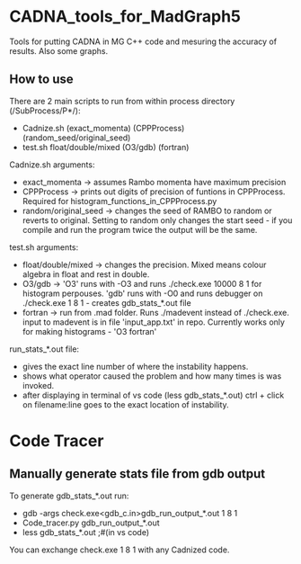 # CADNA_tools_for_MadGraph5
Tools for putting CADNA in MG C++ code and mesuring the accuracy of results. Also some graphs. 

## How to use
There are 2 main scripts to run from within process directory (/SubProcess/P*/):
 - Cadnize.sh (exact_momenta) (CPPProcess) (random_seed/original_seed)
 - test.sh float/double/mixed (O3/gdb) (fortran)

Cadnize.sh arguments:
 - exact_momenta -> assumes Rambo momenta have maximum precision
 - CPPProcess -> prints out digits of precision of funtions in CPPProcess. Required for histogram_functions_in_CPPProcess.py
 - random/original_seed -> changes the seed of RAMBO to random or reverts to original. Setting to random only changes the start seed - if you compile and run the program twice the output will be the same.

test.sh arguments:
- float/double/mixed -> changes the precision. Mixed means colour algebra in float and rest in double.
- O3/gdb -> 'O3' runs with -O3 and runs ./check.exe 10000 8 1 for histogram perpouses. 'gdb' runs with -O0 and runs debugger on ./check.exe 1 8 1 - creates gdb_stats_*.out file
- fortran -> run from .mad folder. Runs ./madevent instead of ./check.exe. input to madevent is in file 'input_app.txt' in repo. Currently works only for making histograms - 'O3 fortran'

run_stats_*.out file:
 - gives the exact line number of where the instability happens.
 - shows what operator caused the problem and how many times is was invoked.
 - after displaying in terminal of vs code (less gdb_stats_*.out) ctrl + click on filename:line goes to the exact location of instability.

# Code Tracer
  ## Manually generate stats file from gdb output
  To generate gdb_stats_*.out run:
   - gdb -args check.exe<gdb_c.in>gdb_run_output_*.out 1 8 1
   - Code_tracer.py gdb_run_output_*.out
   - less gdb_stats_*.out ;#(in vs code)

  You can exchange check.exe 1 8 1 with any Cadnized code.
  


